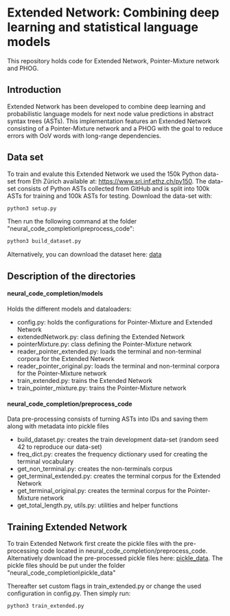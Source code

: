 # Extended Network: Combining deep learning and statistical language models
This repository holds code for Extended Network, Pointer-Mixture network and PHOG.

## Introduction

Extended Network has been developed to combine deep learning and probabilistic language models for next node value predictions in abstract syntax trees (ASTs).
This implementation features an Extended Network consisting of a Pointer-Mixture network and a PHOG with the goal 
to reduce errors with OoV words with long-range dependencies.

## Data set
To train and evalute this Extended Network we used the 150k Python data-set from Eth Zürich available at: https://www.sri.inf.ethz.ch/py150. The data-set consists of Python ASTs collected from GitHub and is split into 100k ASTs for training and 100k ASTs for testing. Download the data-set with:
```python
python3 setup.py
```

Then run the following command at the folder "neural_code_completion\preprocess_code":
```python
python3 build_dataset.py
```

Alternatively, you can download the dataset here: [data](https://drive.google.com/file/d/1aae4vr0wGmGQO6EaGxTXUEmcnSWM2srS/view?usp=sharing)

## Description of the directories

#### neural_code_completion/models
Holds the different models and dataloaders:
- config.py: holds the configurations for Pointer-Mixture and Extended Network
- extendedNetwork.py: class defining the Extended Network
- pointerMixture.py: class defining the Pointer-Mixture network
- reader_pointer_extended.py: loads the terminal and non-terminal corpora for the Extended Network
- reader_pointer_original.py: loads the terminal and non-terminal corpora for the Pointer-Mixture network
- train_extended.py: trains the Extended Network
- train_pointer_mixture.py: trains the Pointer-Mixture network

#### neural_code_completion/preprocess_code
Data pre-processing consists of turning ASTs into IDs and saving them along with metadata into pickle files
- build_dataset.py: creates the train development data-set (random seed 42 to reproduce our data-set)
- freq_dict.py: creates the frequency dictionary used for creating the terminal vocabulary
- get_non_terminal.py: creates the non-terminals corpus
- get_terminal_extended.py: creates the terminal corpus for the Extended Network
- get_terminal_original.py: creates the terminal corpus for the Pointer-Mixture network
- get_total_length.py, utils.py: utilities and helper functions

## Training Extended Network
To train Extended Network first create the pickle files with the pre-processing code located in neural_code_completion/preprocess_code. Alternatively download the pre-processed pickle files here: [pickle_data](https://drive.google.com/open?id=1PJ-rOMOOT7KzaM203Shs-X2EE-oFv-r0). The pickle files should be put under the folder "neural_code_completion\pickle_data"

Thereafter set custom flags in train_extended.py or change the used configuration in config.py.
Then simply run:
```python
python3 train_extended.py
```
